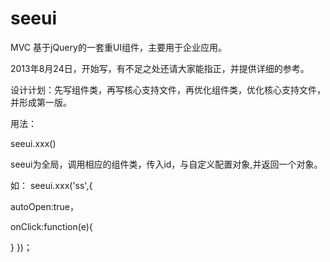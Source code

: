 seeui
=====

MVC 基于jQuery的一套重UI组件，主要用于企业应用。

2013年8月24日，开始写，有不足之处还请大家能指正，并提供详细的参考。

设计计划：先写组件类，再写核心支持文件，再优化组件类，优化核心支持文件，并形成第一版。

用法：

seeui.xxx()

seeui为全局，调用相应的组件类，传入id，与自定义配置对象,并返回一个对象。

如：
seeui.xxx('ss',{
   
   autoOpen:true，
   
   onClick:function(e){
    
   }
})；
